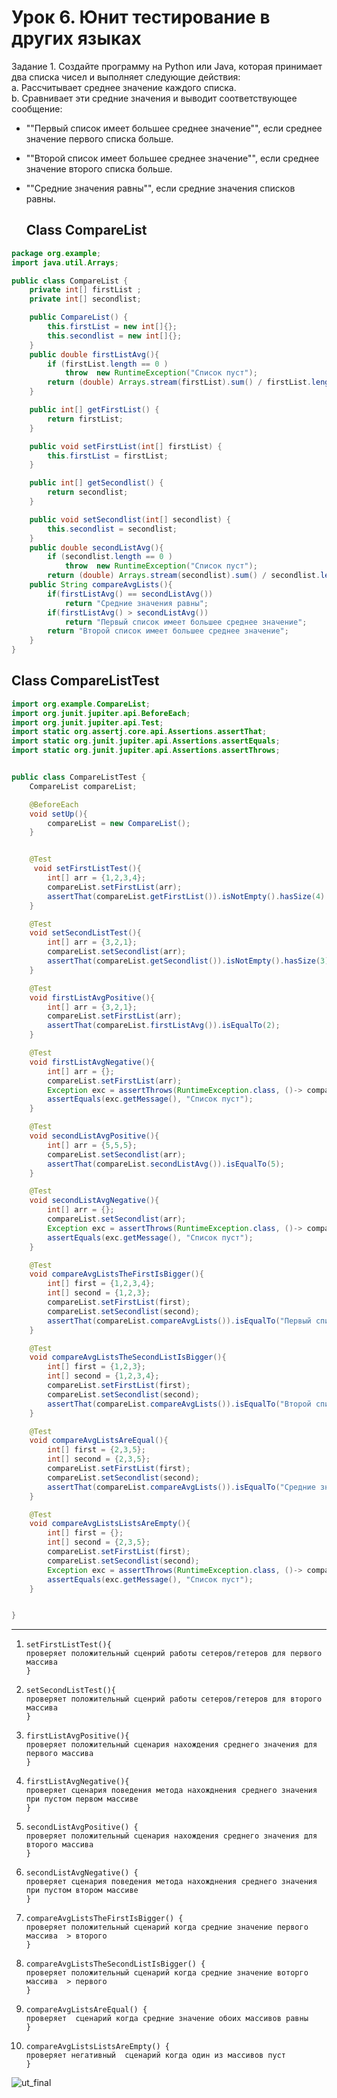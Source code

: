 # Урок 6. Юнит тестирование в других языках
Задание 1. Создайте программу на Python или Java, которая принимает два списка чисел и выполняет следующие действия:  
a. Рассчитывает среднее значение каждого списка.   
b. Сравнивает эти средние значения и выводит соответствующее сообщение:  
- ""Первый список имеет большее среднее значение"", если среднее значение первого списка больше.  
- ""Второй список имеет большее среднее значение"", если среднее значение второго списка больше.  
- ""Средние значения равны"", если средние значения списков равны.

  ## Class CompareList
```java
package org.example;
import java.util.Arrays;

public class CompareList {
    private int[] firstList ;
    private int[] secondlist;

    public CompareList() {
        this.firstList = new int[]{};
        this.secondlist = new int[]{};
    }
    public double firstListAvg(){
        if (firstList.length == 0 )
            throw  new RuntimeException("Список пуст");
        return (double) Arrays.stream(firstList).sum() / firstList.length;
    }

    public int[] getFirstList() {
        return firstList;
    }

    public void setFirstList(int[] firstList) {
        this.firstList = firstList;
    }

    public int[] getSecondlist() {
        return secondlist;
    }

    public void setSecondlist(int[] secondlist) {
        this.secondlist = secondlist;
    }
    public double secondListAvg(){
        if (secondlist.length == 0 )
            throw  new RuntimeException("Список пуст");
        return (double) Arrays.stream(secondlist).sum() / secondlist.length;    }
    public String compareAvgLists(){
        if(firstListAvg() == secondListAvg())
            return "Средние значения равны";
        if(firstListAvg() > secondListAvg())
            return "Первый список имеет большее среднее значение";
        return "Второй список имеет большее среднее значение";
    }
}
```

## Class CompareListTest
```java
import org.example.CompareList;
import org.junit.jupiter.api.BeforeEach;
import org.junit.jupiter.api.Test;
import static org.assertj.core.api.Assertions.assertThat;
import static org.junit.jupiter.api.Assertions.assertEquals;
import static org.junit.jupiter.api.Assertions.assertThrows;


public class CompareListTest {
    CompareList compareList;

    @BeforeEach
    void setUp(){
        compareList = new CompareList();
    }


    @Test
     void setFirstListTest(){
        int[] arr = {1,2,3,4};
        compareList.setFirstList(arr);
        assertThat(compareList.getFirstList()).isNotEmpty().hasSize(4).isEqualTo(new int[]{1, 2, 3, 4});
    }

    @Test
    void setSecondListTest(){
        int[] arr = {3,2,1};
        compareList.setSecondlist(arr);
        assertThat(compareList.getSecondlist()).isNotEmpty().hasSize(3).isEqualTo(new int[]{3, 2, 1});
    }

    @Test
    void firstListAvgPositive(){
        int[] arr = {3,2,1};
        compareList.setFirstList(arr);
        assertThat(compareList.firstListAvg()).isEqualTo(2);
    }

    @Test
    void firstListAvgNegative(){
        int[] arr = {};
        compareList.setFirstList(arr);
        Exception exc = assertThrows(RuntimeException.class, ()-> compareList.firstListAvg());
        assertEquals(exc.getMessage(), "Список пуст");
    }

    @Test
    void secondListAvgPositive(){
        int[] arr = {5,5,5};
        compareList.setSecondlist(arr);
        assertThat(compareList.secondListAvg()).isEqualTo(5);
    }

    @Test
    void secondListAvgNegative(){
        int[] arr = {};
        compareList.setSecondlist(arr);
        Exception exc = assertThrows(RuntimeException.class, ()-> compareList.secondListAvg());
        assertEquals(exc.getMessage(), "Список пуст");
    }

    @Test
    void compareAvgListsTheFirstIsBigger(){
        int[] first = {1,2,3,4};
        int[] second = {1,2,3};
        compareList.setFirstList(first);
        compareList.setSecondlist(second);
        assertThat(compareList.compareAvgLists()).isEqualTo("Первый список имеет большее среднее значение");
    }

    @Test
    void compareAvgListsTheSecondListIsBigger(){
        int[] first = {1,2,3};
        int[] second = {1,2,3,4};
        compareList.setFirstList(first);
        compareList.setSecondlist(second);
        assertThat(compareList.compareAvgLists()).isEqualTo("Второй список имеет большее среднее значение");
    }

    @Test
    void compareAvgListsAreEqual(){
        int[] first = {2,3,5};
        int[] second = {2,3,5};
        compareList.setFirstList(first);
        compareList.setSecondlist(second);
        assertThat(compareList.compareAvgLists()).isEqualTo("Средние значения равны");
    }

    @Test
    void compareAvgListsListsAreEmpty(){
        int[] first = {};
        int[] second = {2,3,5};
        compareList.setFirstList(first);
        compareList.setSecondlist(second);
        Exception exc = assertThrows(RuntimeException.class, ()-> compareList.compareAvgLists());
        assertEquals(exc.getMessage(), "Список пуст");
    }


}
```
---------------------------------------------------------------------------------------

1.     setFirstListTest(){  
       проверяет положительный сценрий работы сетеров/гетеров для первого массива
       }  

2.     setSecondListTest(){  
       проверяет положительный сценрий работы сетеров/гетеров для второго массива
       }

3.     firstListAvgPositive(){  
       проверяет положительный сценария нахождения среднего значения для первого массива
       }

4.     firstListAvgNegative(){  
       проверяет сценария поведения метода нахожднения среднего значения при пустом первом массиве
       }  

5.     secondListAvgPositive() {  
       проверяет положительный сценария нахождения среднего значения для второго массива
       }

6.     secondListAvgNegative() {  
       проверяет сценария поведения метода нахожднения среднего значения  при пустом втором массиве
       }

7.     сompareAvgListsTheFirstIsBigger() {  
       проверяет положительный сценарий когда средние значение первого массива  > второго
       }

8.     compareAvgListsTheSecondListIsBigger() {  
       проверяет положительный сценарий когда средние значение воторго массива  > первого
       }

9.     compareAvgListsAreEqual() {  
       проверяет  сценарий когда средние значение обоих массивов равны
       }

10.     compareAvgListsListsAreEmpty() {  
        проверяет негативный  сценарий когда один из массивов пуст
        }
![ut_final](https://github.com/MaksimZ91/final_unit_tests/assets/72209139/0da3f5d6-5ffc-485e-a5ea-e494a613290e)

  
